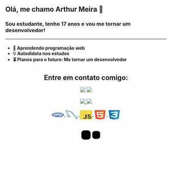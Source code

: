 <h2> Olá, me chamo Arthur Meira 👋 </h2>

### Sou estudante, tenho 17 anos e vou me tornar um desenvolvedor!

<hr>

<h4> 
  
- 🧠 Aprendendo programação web <br>
- 💡 Autodidata nos estudos <br>
- ⏳ Planos para o futuro: Me tornar um desenvolvedor
  
</h4>

<div align="center">

<h2> Entre em contato comigo: </h2>
  
<div>
  <a href="https://instagram.com/meiradev" target="_blank"><img src="https://img.shields.io/badge/-Instagram-%23E4405F?style=for-the-badge&logo=instagram&logoColor=white" target="_blank"></a>
  <a href="https://www.linkedin.com/in/arthur-meira-191737215/" target="_blank"><img src="https://img.shields.io/badge/-LinkedIn-%230077B5?style=for-the-badge&logo=linkedin&logoColor=white" target="_blank"></a> 
</div>
 
</div>
</div>

<br>

<div align="center" dir="auto">
  
<div align="center">
  <a href="https://github.com/arthurmeira">
  <img height="180em" src="https://github-readme-stats.vercel.app/api?username=arthurmeira&show_icons=true&theme=cobalt&include_all_commits=true&count_private=true"/>
  <img height="180em" src="https://github-readme-stats.vercel.app/api/top-langs/?username=arthurmeira&layout=compact&langs_count=7&theme=cobalt"/>
</div>
  
 <div style="display: inline_block"><br>
  <img align="center" alt="Meira-PHP" height="30" width="40" src="https://raw.githubusercontent.com/devicons/devicon/master/icons/php/php-plain.svg">
  <img align="center" alt="Meira-MySQL" height="30" width="40" src="https://raw.githubusercontent.com/devicons/devicon/master/icons/mysql/mysql-plain.svg">
  <img align="center" alt="Meira-js" height="30" width="40" src="https://raw.githubusercontent.com/devicons/devicon/master/icons/javascript/javascript-original.svg">
  <img align="center" alt="Meira-HTML" height="30" width="40" src="https://raw.githubusercontent.com/devicons/devicon/master/icons/html5/html5-original.svg">
  <img align="center" alt="Meira-CSS" height="30" width="40" src="https://raw.githubusercontent.com/devicons/devicon/master/icons/css3/css3-original.svg">
</div>
  
<img src="https://github.com/arthurmeira/arthurmeira/raw/output/github-contribution-grid-snake.svg" alt="snake gif" style="max-width: 100%;">
